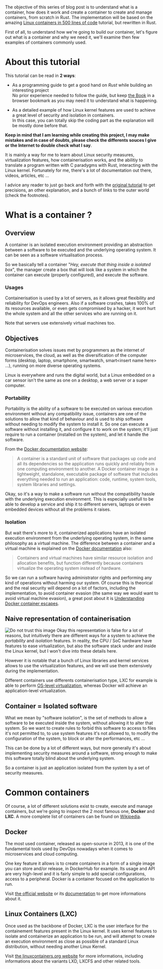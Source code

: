 The objective of this series of blog post is to understand what is a container, how does it work
and create a container to create and manage containers, from scratch in Rust.
The implementation will be based on the amazing
[Linux containers in 500 lines of code][linux-containers-tutorial] tutorial, but rewritten in Rust.

First of all, to understand how we're going to build our container,
let's figure out what is a container and why we need it,
we'll examine then few examples of containers commonly used.

# About this tutorial

This tutorial can be read in **2 ways**:

- As a programming guide to get a good hand on *Rust* while building an interesting project   
No prior experience needed to follow the guide, but keep [the Book][rust-the-book] in a
browser bookmark as you may need it to understand what is happening.

- As a detailed example of how Linux kernel features are used to achieve a great level of
security and isolation in containers.   
In this case, you can totally skip the coding part as the explanation will be mostly done
before that.

**Keep in mind that I am learning while creating this project, I may make mistakes and in case
of doubts, please check the differents souces I give or the Internet to double check what I say**.

It is mainly a way for me to learn about Linux security measures, virtualization features,
how containerisation works, and the abilitiy to translate a program written with C paradygms
with Rust, interacting with the Linux kernel.
Fortunately for me, there's a lot of documentation out there, videos, articles, etc ...

I advice any reader to just go back and forth with the [original tutorial][linux-containers-tutorial]
to get precisions, an other explanation, and a bunch of links to the outer world
(check the footnotes).

# What is a container ?

## Overview
A container is an isolated execution environment providing an abstraction between a software to be
executed and the underlying operating system. It can be seen as a software virtualisation process.

So we basically tell a container "*Hey, execute that thing inside a isolated box*", the
manager create a box that will look like a system in which the container can execute
(properly configured), and execute the software.

### Usages
Containerisation is used by a lot of servers, as it allows great flexibility and reliability
for DevOps engineers. Also if a software crashes, takes 100% of its resources available,
or even gets compromised by a hacker, it wont hurt the whole system and all the other
services who are running on it.

Note that servers use extensively virtual machines too.

## Objectives

Containerisation solves issues met by programmers as the internet of microservices, the cloud, as
well as the diversification of the computer forms (desktop, laptop, smartphone, smartwatch,
smart\<insert name here\> ...), running on more diverse operating systems.

Linux is everywhere and runs the digital world, but a Linux embedded on a car sensor isn't the same
as one on a desktop, a web server or a super computer.

### Portability
Portability is the ability of a software to be executed on various execution environment without
any compatibility issue, containers are one of the solutions to allow that kind of behaviour and
is used to ship software without needing to modify the system to install it.
So one can execute a software without installing it, and configure it to work on the system;
it'll just require to run a container (installed on the system), and let it handle the
software.

From the [Docker documentation website][docker-website-whatisdocker]:
> A container is a standard unit of software that packages up code and all its dependencies so the
> application runs quickly and reliably from one computing environment to another.
> A Docker container image is a lightweight, standalone, executable package of software that
> includes everything needed to run an application: code, runtime, system tools, system libraries
> and settings.

Okay, so it's a way to make a software run without the compatibility hassle with the underlying
execution environment. This is especially usefull to be able to develop a service and ship it to
different servers, laptops or even embedded devices without all the problems it raises.

### Isolation
But wait there's more to it, containerized applications have an isolated execution
environment from the underlying operating system, in the same philosophy as a virtual machine.
The difference between a container and a virtual machine is explained on the
[Docker documentation][docker-website-whatisdocker] also:
> Containers and virtual machines have similar resource isolation and allocation benefits,
> but function differently because containers virtualize the operating system instead of hardware.

So we can run a software having administrator rights and performing any kind of operations without
harming our system. Of course this is theorical and the real security will depend on a lot of
factors, including the implementation, to avoid container evasion (the same way we would want to
avoid virtual machine evasion), a great post about it is
[Understanding Docker container escapes][understand-docker-container-escape].

## Naive representation of containerisation
![Do not trust this image](/images/container_in_rust/system_virtualmachine_container.png)
Okay this representation is false for a lot of reasons, but intuitively there are different
ways for a system to achieve the *portability* and *isolation* features.
In reality, the CPU / SoC hardware have features to ease virtualization, but also the software
stack under and inside the Linux kernel, but I won't dive into these details here.

However it is notable that a bunch of Linux libraries and kernel services allows
to use the virtualization features, and we will use them extensively during the implementation.

Different containers use differents containerisation type, LXC for example is able to perform
[OS-level virtualization][os-level-virtualization-wikipedia], whereas Docker will achieve an
application-level virtualization.

## Container = Isolated software
What we mean by "software isolation", is the set of methods to allow a software to be executed
inside the system, without allowing it to alter that system.
So we want to create rules to forbid this software to access to files it's not permitted to,
to use system features it's not allowed to, to modify the configuration of the system, to
block or alter the performances, etc ...

This can be done by a lot of different ways, but more generally it's about implementing security
measures around a software, strong enough to make this software totally blind about the underlying
system.

So a container is just an application isolated from the system by a set of security measures.


# Common containers

Of course, a lot of different solutions exist to create, execute and manage containers,
but we're going to inspect the 2 most famous one, **Docker** and **LXC**.
A more complete list of containers can be found on [Wikipedia][list-linux-containers].

## Docker
The most used container, released as open-source in 2013, it is one of the fundamental tools used by
DevOps nowadays when it comes to microservices and cloud computing.

One key feature it allows is to create containers in a form of a single image you can store and/or
release, in DockerHub for example.
Its usage and API are very high-level and it is fairly simple to add special configurations,
access to a peripheral.
Docker is a container focused on the application to run.

Visit [the official website][docker-website] or its [documentation][docker-documentation] to get
more informations about it.

## Linux Containers (LXC)
Once used as the backbone of Docker, LXC is the user interface for the containement features
present in the Linux kernel.
It uses kernel features to isolate and containerize an application to be run, and will attempt to
create an execution environment as close as possible of a standard Linux distribution, without
needing another Linux Kernel.

Visit [the linuxcontainers.org website][lxc-website] for more informations, including informations
about the variants LXD, LXCFS and other related tools.

[docker-website-whatisdocker]: https://www.docker.com/resources/what-container
[linux-containers-tutorial]: https://blog.lizzie.io/linux-containers-in-500-loc.html
[understand-docker-container-escape]: https://blog.trailofbits.com/2019/07/19/understanding-docker-container-escapes/
[list-linux-containers]: https://en.wikipedia.org/wiki/List_of_Linux_containers
[docker-website]: https://www.docker.com/
[docker-documentation]: https://docs.docker.com/
[lxc-website]: https://linuxcontainers.org/lxc/introduction/
[os-level-virtualization-wikipedia]: https://en.wikipedia.org/wiki/OS-level_virtualization
[rust-the-book]: https://doc.rust-lang.org/book/

